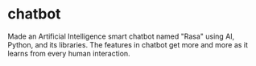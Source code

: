# chatbot
Made an Artificial Intelligence smart chatbot named "Rasa" using AI, Python, and its libraries. The features in chatbot get more and more as it learns from every human interaction.
